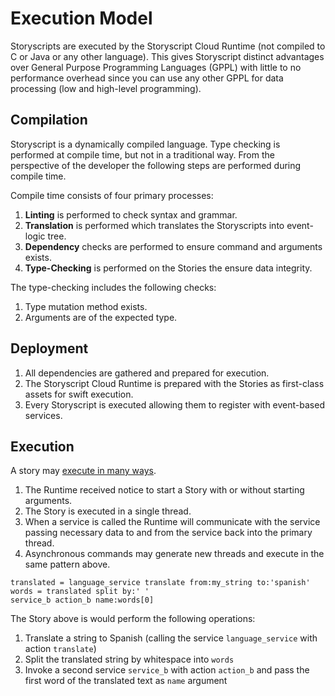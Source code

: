 # Execution Model

Storyscripts are executed by the Storyscript Cloud Runtime (not compiled to C or Java or any other language).
This gives Storyscript distinct advantages over General Purpose Programming Languages (GPPL) with little to no performance overhead since you can use any other GPPL for data processing (low and high-level programming).

## Compilation

Storyscript is a dynamically compiled language. Type checking is performed at compile time, but not in a traditional way. From the perspective of the developer the following steps are performed during compile time.

Compile time consists of four primary processes:

1. **Linting** is performed to check syntax and grammar.
1. **Translation** is performed which translates the Storyscripts into event-logic tree.
1. **Dependency** checks are performed to ensure command and arguments exists.
1. **Type-Checking** is performed on the Stories the ensure data integrity.

The type-checking includes the following checks:

1. Type mutation method exists.
1. Arguments are of the expected type.

## Deployment

1. All dependencies are gathered and prepared for execution.
1. The Storyscript Cloud Runtime is prepared with the Stories as first-class assets for swift execution.
1. Every Storyscript is executed allowing them to register with event-based services.

## Execution

A story may [execute in many ways](/faq/#how-are-storyscripts-started).

1. The Runtime received notice to start a Story with or without starting arguments.
1. The Story is executed in a single thread.
1. When a service is called the Runtime will communicate with the service passing necessary data to and from the service back into the primary thread.
1. Asynchronous commands may generate new threads and execute in the same pattern above.

```storyscript
translated = language_service translate from:my_string to:'spanish'
words = translated split by:' '
service_b action_b name:words[0]
```

The Story above is would perform the following operations:

1. Translate a string to Spanish (calling the service `language_service` with action `translate`)
1. Split the translated string by whitespace into `words`
1. Invoke a second service `service_b` with action `action_b` and pass the first word of the translated text as `name` argument
